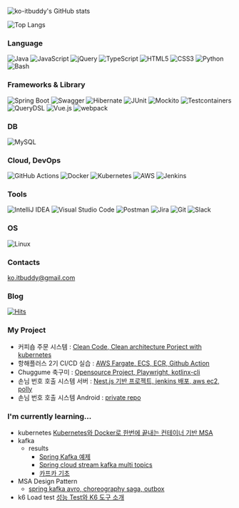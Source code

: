 ![ko-itbuddy's GitHub stats](https://github-readme-stats.vercel.app/api?username=ko-itbuddy&show_icons=true&theme=radical)

![Top Langs](https://github-readme-stats.vercel.app/api/top-langs/?username=ko-itbuddy&layout=compact&theme=radical&hide=TSQL,Tcl,QML,C,Python,ASP,C%23,C%2B%2B)

### Language
![Java](https://img.shields.io/badge/java-%23ED8B00.svg?style=for-the-badge&logo=openjdk&logoColor=white)
![JavaScript](https://img.shields.io/badge/javascript-%23323330.svg?style=for-the-badge&logo=javascript&logoColor=%23F7DF1E)
![jQuery](https://img.shields.io/badge/jquery-%230769AD.svg?style=for-the-badge&logo=jquery&logoColor=white)
![TypeScript](https://img.shields.io/badge/typescript-%23007ACC.svg?style=for-the-badge&logo=typescript&logoColor=white)
![HTML5](https://img.shields.io/badge/html5-%23E34F26.svg?style=for-the-badge&logo=html5&logoColor=white)
![CSS3](https://img.shields.io/badge/css3-%231572B6.svg?style=for-the-badge&logo=css3&logoColor=white)
![Python](https://img.shields.io/badge/python-3670A0?style=for-the-badge&logo=python&logoColor=ffdd54)
![Bash](https://img.shields.io/badge/bash-%23121011.svg?style=for-the-badge&logo=gnu-bash&logoColor=white)

### Frameworks & Library
![Spring Boot](https://img.shields.io/badge/Spring%20Boot-F2F4F9?style=for-the-badge&logo=spring-boot)
![Swagger](https://img.shields.io/badge/-Swagger-%23Clojure?style=for-the-badge&logo=swagger&logoColor=white)
![Hibernate](https://img.shields.io/badge/Hibernate-59666C?style=for-the-badge&logo=Hibernate&logoColor=white)
![JUnit](https://img.shields.io/badge/JUnit-25A162?style=for-the-badge&logo=JUnit5&logoColor=white)
![Mockito](https://img.shields.io/badge/Mockito-25A162?style=for-the-badge&logo=Mockito&logoColor=white)
![Testcontainers](https://img.shields.io/badge/Testcontainers-25A162?style=for-the-badge&logo=Testcontainers&logoColor=white)
![QueryDSL](https://img.shields.io/badge/QueryDSL-25A162?style=for-the-badge&logo=QueryDSL&logoColor=white)
![Vue.js](https://img.shields.io/badge/Vue.js-35495E?style=for-the-badge&logo=vuedotjs&logoColor=4FC08D)
![webpack](https://img.shields.io/badge/webpack-%238DD6F9.svg?style=for-the-badge&logo=webpack&logoColor=black)

### DB
![MySQL](https://img.shields.io/badge/mysql-4479A1.svg?style=for-the-badge&logo=mysql&logoColor=white)


### Cloud, DevOps
![GitHub Actions](https://img.shields.io/badge/github%20actions-%232671E5.svg?style=for-the-badge&logo=githubactions&logoColor=white)
![Docker](https://img.shields.io/badge/docker-%230db7ed.svg?style=for-the-badge&logo=docker&logoColor=white)
![Kubernetes](https://img.shields.io/badge/kubernetes-%23326ce5.svg?style=for-the-badge&logo=kubernetes&logoColor=white)
![AWS](https://img.shields.io/badge/AWS-%23FF9900.svg?style=for-the-badge&logo=amazon-aws&logoColor=white)
![Jenkins](https://img.shields.io/badge/jenkins-%232C5263.svg?style=for-the-badge&logo=jenkins&logoColor=white)


### Tools
![IntelliJ IDEA](https://img.shields.io/badge/IntelliJIDEA-000000.svg?style=for-the-badge&logo=intellij-idea&logoColor=white)
![Visual Studio Code](https://img.shields.io/badge/Visual%20Studio%20Code-0078d7.svg?style=for-the-badge&logo=visual-studio-code&logoColor=white)
![Postman](https://img.shields.io/badge/Postman-FF6C37?style=for-the-badge&logo=postman&logoColor=white)
![Jira](https://img.shields.io/badge/jira-%230A0FFF.svg?style=for-the-badge&logo=jira&logoColor=white)
![Git](https://img.shields.io/badge/git-%23F05033.svg?style=for-the-badge&logo=git&logoColor=white)
![Slack](https://img.shields.io/badge/Slack-4A154B?style=for-the-badge&logo=slack&logoColor=white)

### OS
![Linux](https://img.shields.io/badge/Linux-FCC624?style=for-the-badge&logo=linux&logoColor=black)

### 

### Contacts
ko.itbuddy@gmail.com

### Blog
[![Hits](https://hits.seeyoufarm.com/api/count/incr/badge.svg?url=https%3A%2F%2Fvelog.io%2F%40itbuddy%2Fposts&count_bg=%2379C83D&title_bg=%23555555&icon=&icon_color=%23E7E7E7&title=velog&edge_flat=false)](https://hits.seeyoufarm.com)


### My Project
- 커피숍 주문 시스템 : [Clean Code, Clean architecture Porject with kubernetes](https://github.com/ko-itbuddy/coffee-shop)
- 항해플러스 2기 CI/CD 실습 : [AWS Fargate, ECS, ECR, Github Action](https://github.com/ko-itbuddy/hanghea-0010/tree/main/.github)
- Chuggume 축구미 : [Opensource Project, Playwright, kotlinx-cli ](https://github.com/CHUGGU-ME/CHUGGU-ME-v2) 
- 손님 번호 호출 시스템 서버 : [Nest.js 기반 프로젝트, jenkins 배포, aws ec2, polly](https://github.com/ko-itbuddy/nestjs-broadcast_speaker)
- 손님 번호 호출 시스템 Android : [private repo](https://github.com/ko-itbuddy/BroadcastSpeaker_mobile)

### I'm currently learning...
- kubernetes [Kubernetes와 Docker로 한번에 끝내는 컨테이너 기반 MSA](https://storage.googleapis.com/static.fastcampus.co.kr/prod/uploads/202208/075729-717/[%ED%8C%A8%EC%8A%A4%ED%8A%B8%EC%BA%A0%ED%8D%BC%EC%8A%A4]-%EA%B5%90%EC%9C%A1%EA%B3%BC%EC%A0%95%EC%86%8C%EA%B0%9C%EC%84%9C-%EC%B4%88%EA%B2%A9%EC%B0%A8-%ED%8C%A8%ED%82%A4%EC%A7%80--kubernetes%EC%99%80-docker%EB%A1%9C-%ED%95%9C-%EB%B2%88%EC%97%90-%EB%81%9D%EB%82%B4%EB%8A%94-%EC%BB%A8%ED%85%8C%EC%9D%B4%EB%84%88-%EA%B8%B0%EB%B0%98-msa-.pdf)
- kafka
  - results
    - [Spring Kafka 예제](https://github.com/ko-itbuddy/spring-kafka)
    - [Spring cloud stream kafka multi topics](https://github.com/ko-itbuddy/spring-stream-kafka)
    - [카프카 기초](https://github.com/ko-itbuddy/kafka-study)
- MSA Design Pattern
    - [spring kafka avro, choreography saga, outbox](https://github.com/ko-itbuddy/spring-kafka-avro)
- k6 Load test [성능 Test와 K6 도구 소개](https://github.com/schooldevops/k6-tutorials/blob/main/UsingK6/99_K6_Seminar.md)


<!--
**ko-itbuddy/ko-itbuddy** is a ✨ _special_ ✨ repository because its `README.md` (this file) appears on your GitHub profile.

Here are some ideas to get you started:

- 🔭 I’m currently working on ...
- 🌱 I’m currently learning ...
- 👯 I’m looking to collaborate on ...
- 🤔 I’m looking for help with ...
- 💬 Ask me about ...
- 📫 How to reach me: ...
- 😄 Pronouns: ...
- ⚡ Fun fact: ...
-->
